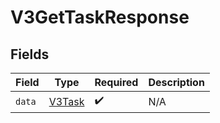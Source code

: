# V3GetTaskResponse


## Fields

| Field                                   | Type                                    | Required                                | Description                             |
| --------------------------------------- | --------------------------------------- | --------------------------------------- | --------------------------------------- |
| `data`                                  | [V3Task](../../models/shared/V3Task.md) | :heavy_check_mark:                      | N/A                                     |
